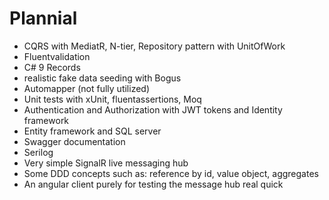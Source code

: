 # Plannial

- CQRS with MediatR, N-tier, Repository pattern with UnitOfWork
- Fluentvalidation
- C# 9 Records 
- realistic fake data seeding with Bogus 
- Automapper (not fully utilized) 
- Unit tests with xUnit, fluentassertions, Moq
- Authentication and Authorization with JWT tokens and Identity framework
- Entity framework and SQL server
- Swagger documentation
- Serilog
- Very simple SignalR live messaging hub
- Some DDD concepts such as: reference by id, value object, aggregates
- An angular client purely for testing the message hub real quick


